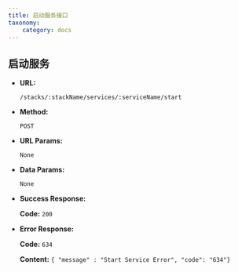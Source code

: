 ```yaml
---
title: 启动服务接口
taxonomy:
    category: docs
---
```


## 启动服务
 
* **URL:**

    `/stacks/:stackName/services/:serviceName/start`

* **Method:**

    `POST`

* **URL Params:**

    `None`

* **Data Params:**

    `None`

* **Success Response:**

	**Code:** `200`

* **Error Response:**

	**Code:** `634`
  	
  	**Content:** `{ "message" : "Start Service Error", "code": "634"}`